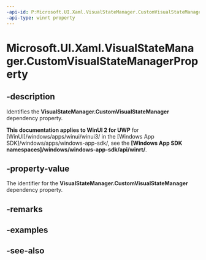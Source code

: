 ```yaml
---
-api-id: P:Microsoft.UI.Xaml.VisualStateManager.CustomVisualStateManagerProperty
-api-type: winrt property
---
```


<!-- Property syntax
public Windows.UI.Xaml.DependencyProperty CustomVisualStateManagerProperty { get; }
-->

# Microsoft.UI.Xaml.VisualStateManager.CustomVisualStateManagerProperty

## -description
Identifies the **VisualStateManager.CustomVisualStateManager** dependency property.

**This documentation applies to WinUI 2 for UWP** for [WinUI]/windows/apps/winui/winui3/ in the [Windows App SDK]/windows/apps/windows-app-sdk/, see the **[Windows App SDK namespaces]/windows/windows-app-sdk/api/winrt/**.

## -property-value
The identifier for the **VisualStateManager.CustomVisualStateManager** dependency property.

## -remarks

## -examples

## -see-also
